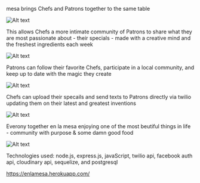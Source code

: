 mesa brings Chefs and Patrons together to the same table

![Alt text](https://cloud.githubusercontent.com/assets/9797122/9406696/b7b94676-47b7-11e5-8c2f-eccd45281874.png)

This allows Chefs a more intimate community of Patrons to
share what they are most passionate about - their specials -
made with a creative mind and the freshest ingredients each week

![Alt text](https://cloud.githubusercontent.com/assets/9797122/9406731/fe75abf4-47b7-11e5-94e4-db653f34567a.png)

Patrons can follow their favorite Chefs, participate in a local
community, and keep up to date with the magic they create

![Alt text](https://cloud.githubusercontent.com/assets/9797122/9406766/3de4351c-47b8-11e5-8cb3-2458a97e07db.png)

Chefs can upload their specails and send texts to Patrons directly
via twilio updating them on their latest and greatest inventions

![Alt text](https://cloud.githubusercontent.com/assets/9797122/9406807/8c957f22-47b8-11e5-95f3-a1a90f6cf53d.png)

Everony together en la mesa enjoying one of the most beutiful
things in life - community with purpose & some damn good food

![Alt text](https://cloud.githubusercontent.com/assets/9797122/9406838/c4bf9c34-47b8-11e5-85e3-cd7d858a8da0.png)

Technologies used: node.js, express.js, javaScript, twilio api, facebook auth api, cloudinary api, sequelize,
and postgresql

https://enlamesa.herokuapp.com/